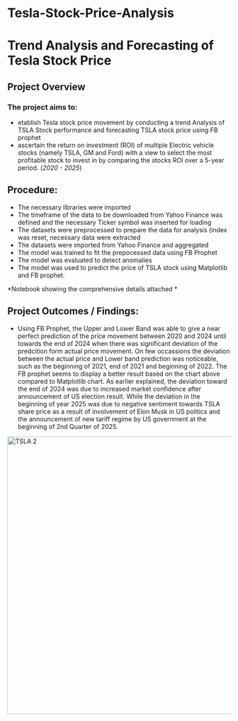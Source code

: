 # Tesla-Stock-Price-Analysis
# Trend Analysis and Forecasting of Tesla Stock Price
## Project Overview
### The project aims to:
- etablish Tesla stock price movement by conducting a trend Analysis of TSLA Stock performance and forecasting TSLA stock price using FB prophet
- ascertain the return on investment (ROI) of multiple Electric vehicle stocks (namely TSLA, GM and Ford) with a view to select the most profitable stock to invest in by comparing the stocks ROI over a 5-year period. (*2020 - 2025*)

## Procedure:
- The necessary libraries were imported
- The timeframe of the data to be downloaded from Yahoo Finance was defined and the necessary Ticker symbol was inserted for loading
- The datasets were preprocessed to prepare the data for analysis (index was reset, necessary data were extracted
- The datasets were imported from Yahoo Finance and aggregated
- The model was trained to fit the prepocessed data using FB Prophet
- The model was evaluated to detect anomalies
- The model was used to predict the price of TSLA stock using Matplotlib and FB prophet.

*Notebook showing the comprehensive details attached *

## Project Outcomes / Findings:
- Using FB Prophet, the Upper and Lower Band was able to give a near perfect prediction of the price movement between 2020 and 2024 until towards the end of 2024 when there was significant deviation of the predcition form actual price movement. On few occassions the deviation between the actual price and Lower band prediction was noticeable, such as the beginning of 2021, end of 2021 and beginning of 2022. The FB prophet seems to display a better result based on the chart above compared to Matplotlib chart. As earlier explained, the deviation toward the end of 2024 was due to increased market confidence after announcement of US election result. While the deviation in the beginning of year 2025 was due to negative sentiment towards TSLA share price as a result of involvement of Elon Musk in US politics and the announcement of new tariff regime by US government at the beginning of 2nd Quarter of 2025.

<img width="625" alt="TSLA 2" src="https://github.com/user-attachments/assets/0c58aa8c-b546-4fc7-8146-863c12907317" />
